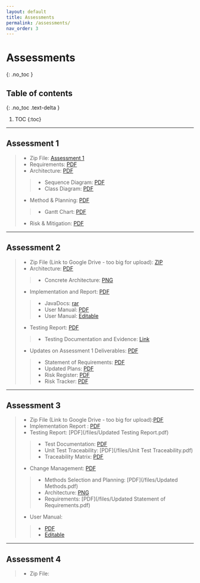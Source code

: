 ```yaml
---
layout: default
title: Assessments
permalink: /assessments/
nav_order: 3
---
```



# Assessments
{: .no_toc }


## Table of contents
{: .no_toc .text-delta }

1. TOC
{:toc}
---

## Assessment 1 

> * Zip File: [Assessment 1](/files/NPStudios.zip)
> * Requirements: [PDF](/files/Req1.pdf)
> * Architecture: [PDF](/files/Arch1.pdf)
> > * Sequence Diagram: [PDF](/files/SEPR_Sequence_Diagram_1.pdf)
> > * Class Diagram: [PDF](/files/SEPR_UML_CLass_Diagram_1.pdf)
> * Method & Planning: [PDF](/files/Plan1.pdf)
> > * Gantt Chart: [PDF](/files/assessment2ganttchart.pdf)
> * Risk & Mitigation: [PDF](/files/Risk1.pdf)

---
## Assessment 2

> * Zip File (Link to Google Drive - too big for upload): [ZIP](https://drive.google.com/file/d/1H4JW_dwoqctEgOOuH97xNl6Nck0H5exh/view?usp=sharing)
> * Architecture: [PDF](/files/Arch2.pdf)
> > * Concrete Architecture: [PNG](/files/concrete_arch.png)
> * Implementation and Report: [PDF](/files/Impl2.pdf)
> > * JavaDocs: [rar](/files/JavaDoc.rar)
> > * User Manual: [PDF](/files/User_Manual_PDF.pdf)
> > * User Manual: [Editable](/files/User_Manual_Edit.docx)
> * Testing Report: [PDF](/files/Test2.pdf)
> > * Testing Documentation and Evidence: [Link](/testing/)
> * Updates on Assessment 1 Deliverables: [PDF](/files/Updates2.pdf)
> > * Statement of Requirements: [PDF](/files/Updated_Statement_of_Requirements.pdf)
> > * Updated Plans: [PDF](/files/Updated_Plans.pdf)
> > * Risk Register: [PDF](/files/Updated_Risk_Register.pdf)
> > * Risk Tracker: [PDF](/files/Updated_Risk_Tracker.pdf)


---
## Assessment 3

> * Zip File (Link to Google Drive - too big for upload):[PDF](https://drive.google.com/open?id=11EClg86AMBXwaAMtYsyrLqPXdpp9Qsmq)
> * Implementation Report : [PDF](/files/impl3.pdf)
> * Testing Report: [PDF](/files/Updated Testing Report.pdf)
> > * Test Documentation: [PDF](/files/test_documentation.pdf)
> > * Unit Test Traceability: [PDF](/files/Unit Test Traceability.pdf)
> > * Traceability Matrix: [PDF](/files/traceability_matrix.pdf)
> * Change Management: [PDF](/files/Change3.pdf)
> > * Methods Selection and Planning: [PDF](/files/Updated Methods.pdf)
> > * Architecture: [PNG](/files/Architecture.png)
> > * Requirements: [PDF](/files/Updated Statement of Requirements.pdf)
> * User Manual:
> > * [PDF](/files/User_Manual_PDF.pdf)
> > * [Editable](/files/User_Manual_Edit.docx)


---
## Assessment 4

> * Zip File:
